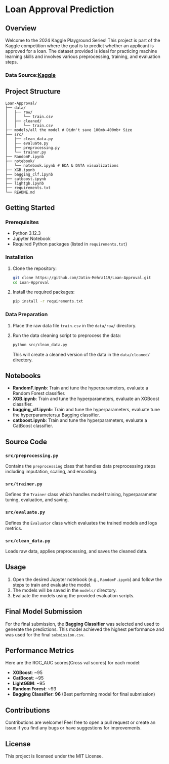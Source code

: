# Loan Approval Prediction

## Overview

Welcome to the 2024 Kaggle Playground Series! This project is part of the Kaggle competition where the goal is to predict whether an applicant is approved for a loan. The dataset provided is ideal for practicing machine learning skills and involves various preprocessing, training, and evaluation steps.

### Data Source:[Kaggle](https://www.kaggle.com/competitions/playground-series-s4e10/data)
## Project Structure

```
Loan-Approval/
├── data/
│   ├── raw/
│   │   └── train.csv
│   ├── cleaned/
│   │   └── train.csv
├── models/all the model # Didn't save 100mb-400mb+ Size 
├── src/
│   ├── clean_data.py
│   ├── evaluate.py
│   ├── preprocessing.py
│   └── trainer.py
├── RandomF.ipynb
├── notebook/
│   └── notebook.ipynb # EDA & DATA visualizations
├── XGB.ipynb
├── bagging_clf.ipynb
├── catboost.ipynb
├── lightgb.ipynb
├── requirements.txt
└── README.md

```

## Getting Started

### Prerequisites

-   Python 3.12.3
-   Jupyter Notebook
-   Required Python packages (listed in  `requirements.txt`)

### Installation

1.  Clone the repository:
    
    ```bash
    git clone https://github.com/Jatin-Mehra119/Loan-Approval.git
    cd Loan-Approval
    
    ```
    
2.  Install the required packages:
    
    ```bash
    pip install -r requirements.txt
    
    ```
    

### Data Preparation

1.  Place the raw data file  `train.csv`  in the  `data/raw/`  directory.
2.  Run the data cleaning script to preprocess the data:
    
    ```bash
    python src/clean_data.py
    
    ```
    
    This will create a cleaned version of the data in the  `data/cleaned/`  directory.

## Notebooks

-   **RandomF.ipynb**: Train and tune the hyperparameters, evaluate a Random Forest classifier.
-   **XGB.ipynb**: Train and tune the hyperparameters, evaluate an XGBoost classifier.
-   **bagging_clf.ipynb**: Train and tune the hyperparameters, evaluate tune the hyperparameters,a Bagging classifier.
-   **catboost.ipynb**: Train and tune the hyperparameters, evaluate a CatBoost classifier.

## Source Code

### `src/preprocessing.py`

Contains the  `preprocessing`  class that handles data preprocessing steps including imputation, scaling, and encoding.

### `src/trainer.py`

Defines the  `Trainer`  class which handles model training, hyperparameter tuning, evaluation, and saving.

### `src/evaluate.py`

Defines the  `Evaluator`  class which evaluates the trained models and logs metrics.

### `src/clean_data.py`

Loads raw data, applies preprocessing, and saves the cleaned data.

## Usage

1.  Open the desired Jupyter notebook (e.g.,  `RandomF.ipynb`) and follow the steps to train and evaluate the model.
2.  The models will be saved in the  `models/`  directory.
3.  Evaluate the models using the provided evaluation scripts.

## Final Model Submission

For the final submission, the **Bagging Classifier** was selected and used to generate the predictions. This model achieved the highest performance and was used for the final `submission.csv`.

## Performance Metrics

Here are the ROC_AUC scores(Cross val scores) for each model:

-   **XGBoost**: ~95
-   **CatBoost**: ~95
-   **LightGBM**: ~95
-   **Random Forest**: ~93
-   **Bagging Classifier**: **96** (Best performing model for final submission)

## Contributions

Contributions are welcome! Feel free to open a pull request or create an issue if you find any bugs or have suggestions for improvements.

## License

This project is licensed under the MIT License.
